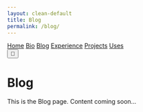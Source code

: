```yaml
---
layout: clean-default
title: Blog
permalink: /blog/
---
```


<div class="modern-homepage">
  <nav class="main-nav">
    <div class="nav-container">
      <div class="nav-links">
        <a href="/" class="nav-link">Home</a>
        <a href="/bio/" class="nav-link">Bio</a>
        <a href="/blog/" class="nav-link active">Blog</a>
        <a href="/experience/" class="nav-link">Experience</a>
        <a href="/projects/" class="nav-link">Projects</a>
        <a href="/uses/" class="nav-link">Uses</a>
      </div>
      <div class="theme-toggle">
        <button class="theme-btn" onclick="toggleTheme()">🌙</button>
      </div>
    </div>
  </nav>

  <main class="main-content">
    <div class="content-container">
      <h1 class="main-title">Blog</h1>
      <p>This is the Blog page. Content coming soon...</p>
    </div>
  </main>
</div>

<script>
function toggleTheme() {
  document.body.classList.toggle('light-theme');
  const themeBtn = document.querySelector('.theme-btn');
  themeBtn.textContent = document.body.classList.contains('light-theme') ? '☀️' : '🌙';
}
</script> 